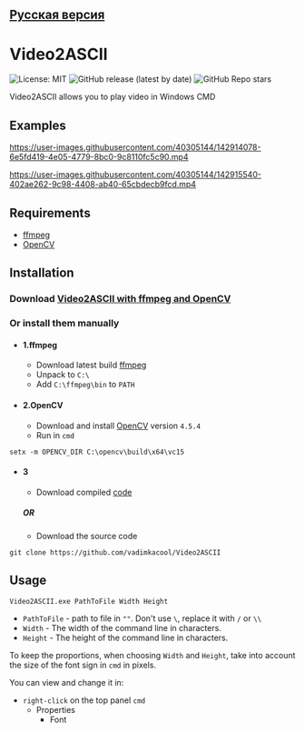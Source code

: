 ## [Русская версия](README.ru.md)

# Video2ASCII


![License: MIT](https://img.shields.io/badge/License-MIT-blue.svg)
![GitHub release (latest by date)](https://img.shields.io/github/v/release/vadimkacool/Video2ASCII?color=gree)
![GitHub Repo stars](https://img.shields.io/github/stars/vadimkacool/Video2ASCII)


Video2ASCII allows you to play video in Windows CMD

## Examples


https://user-images.githubusercontent.com/40305144/142914078-6e5fd419-4e05-4779-8bc0-9c8110fc5c90.mp4



https://user-images.githubusercontent.com/40305144/142915540-402ae262-9c98-4408-ab40-65cbdecb9fcd.mp4

## Requirements
- [ffmpeg](https://www.gyan.dev/ffmpeg/builds/)
- [OpenCV](https://opencv.org/releases/)


## Installation

### **Download [Video2ASCII with ffmpeg and OpenCV](https://github.com/vadimkacool/Video2ASCII/releases/latest)**

### Or install them manually

- #### 1.ffmpeg
   - Download latest build [ffmpeg](https://www.gyan.dev/ffmpeg/builds/)
   - Unpack to `C:\`
   - Add `C:\ffmpeg\bin` to `PATH`

- #### 2.OpenCV
  - Download and install [OpenCV](https://opencv.org/releases/) version `4.5.4`
  - Run in `cmd`
```
setx -m OPENCV_DIR C:\opencv\build\x64\vc15
```

- #### 3
  - Download compiled [code](https://github.com/vadimkacool/Video2ASCII/releases/latest)

  ##### OR

  - Download the source code
```
git clone https://github.com/vadimkacool/Video2ASCII
```

## Usage

```
Video2ASCII.exe PathToFile Width Height
```
- `PathToFile` - path to file in `""`. Don't use `\`, replace it with `/` or `\\`
- `Width` - The width of the command line in characters.
- `Height` - The height of the command line in characters.

To keep the proportions, when choosing `Width` and `Height`, take into account the size of the font sign in `cmd` in pixels.

You can view and change it in:
- `right-click` on the top panel `cmd` 
  - Properties 
    - Font



